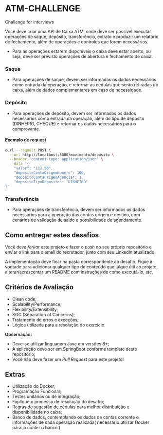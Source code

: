 # ATM-CHALLENGE
Challenge for interviews

Você deve criar uma API de Caixa ATM, onde deve ser possível executar operações de saque, depósito, transferência, extrato e produzir um relatório de fechamento, além de operações e controles que forem necessários.

* Para as operações estarem disponíveis o caixa deve estar aberto, ou seja, deve ser previsto operações de abertura e fechamento de caixa.

### Saque
 - Para operações de saque, devem ser informados os dados necessários como entrada da operação, e retornar as cédulas que serão retiradas do caixa, além de dados complementares em caso de necessidade. 
 
### Depósito
 - Para operações de depósito, devem ser informados os dados necessários como entrada da operação, além do tipo de depósito (DINHEIRO, CHEQUE) e retornar os dados necessários para o comprovante.

#### Exemplo de request 

```sh
curl --request POST \
  --url http://localhost:8080/movimento/deposito \
  --header 'content-type: application/json' \
  --data '{
    "valor": "112.50",
    "depositoContaOrigemNumero": 100,
    "depositoContaOrigemAgencia": 1,
    "depositoTipoDeposito": "DINHEIRO"
}'
```

### Transferência
 - Para operações de transferência, devem ser informados os dados necessários para a operação das contas origem e destino, com cenários de validação de saldo e possibilidade de agendamento.
 
## Como entregar estes desafios
Você deve *forkar* este projeto e fazer o *push* no seu próprio repositório e enviar o link para o email do recrutador, junto com seu LinkedIn atualizado.

A implementação deve ficar na pasta correspondente ao desafio. Fique à vontade para adicionar qualquer tipo de conteúdo que julgue útil ao projeto, alterar/acrescentar um README com instruções de como executá-lo, etc.

## Critérios de Avaliação
- Clean code;
- Scalability/Performance;
- Flexibility/Extensibility;
- SOC (Separation of Concerns);
- Tratamento de erros e exceções;
- Lógica utilizada para a resolução do exercício.
  
**Observação:**
- Deve-se utilizar linguagem Java em versões 8+;
- A aplicação deve ser em SpringBoot conforme template deste repositório;
- Você não deve fazer um *Pull Request* para este projeto!

## Extras
- Utilização do Docker;
- Programação Funcional;
- Testes unitários ou de integração;
- Explique o processo de resolução do desafio;
- Regras de sugestão de cédulas para melhor distribuição e disponibilidade no caixa;
- Banco de dados, contemplando os dados de contas corrente e informações de cada operação realizada( necessário utilizar Docker para já conter o banco ).
